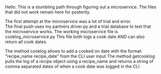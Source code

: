 Hello.  This is a stumbling path through figuring out a microservice.  The files that did not work remain here for posterity.

The first attempt at the microservice was a lot of trial and error.  
The final push uses my partners driver.py and a trial database to test that the microservice works.  The working microservice file is cooklog_microservice.py
This file both logs a cook date AND can also return all cook dates.

The method cooklog allows to add a cooked on date with the format: "recipe_name recipe_date" from the CLI user input
The method getcooklog pulls the log of a recipe object using a recipe_name and returns a string of comma separated dates of when a cook date was logged in the CLI
